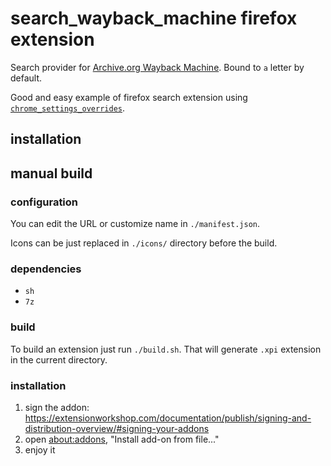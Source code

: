 # search_wayback_machine firefox extension
Search provider for [Archive.org Wayback Machine](https://web.archive.org/). Bound to `a` letter by default.


Good and easy example of firefox search extension using [`chrome_settings_overrides`](https://developer.mozilla.org/en-US/docs/Mozilla/Add-ons/WebExtensions/manifest.json/chrome_settings_overrides).

## installation


## manual build

### configuration

You can edit the URL or customize name in `./manifest.json`.

Icons can be just replaced in `./icons/` directory before the build.


### dependencies

- `sh`
- `7z`

### build

To build an extension just run `./build.sh`. That will generate `.xpi` extension in the current directory.


### installation

1) sign the addon: https://extensionworkshop.com/documentation/publish/signing-and-distribution-overview/#signing-your-addons
2) open [about:addons](about:addons), "Install add-on from file..."
3) enjoy it
